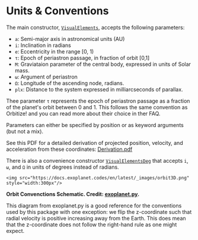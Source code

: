 
# Units & Conventions

The main constructor, [`VisualElements`](@ref), accepts the following parameters:
- `a`: Semi-major axis in astronomical units (AU)
- `i`: Inclination in radians
- `e`: Eccentricity in the range [0, 1)
- `τ`: Epoch of periastron passage, in fraction of orbit [0,1]
- `M`: Graviataion parameter of the central body, expressed in units of Solar mass.
- `ω`: Argument of periastron
- `Ω`: Longitude of the ascending node, radians.
- `plx`: Distance to the system expressed in milliarcseconds of parallax.

Thee parameter `τ` represents the epoch of periastron passage as a  fraction of the planet's orbit between 0 and 1. This follows the same convention as Orbitize! and you can read more about their choice in ther FAQ.

Parameters can either be specified by position or as keyword arguments (but not a mix).

See this PDF for a detailed derivation of projected position, velocity, and acceleration from these coordinates: [Derivation.pdf](assets/orbit_coordinate_notes.pdf)

There is also a convenience constructor [`VisualElementsDeg`](@ref) that accepts `i`, `ω`, and `Ω` in units of degrees instead of radians.


```@raw html
<img src="https://docs.exoplanet.codes/en/latest/_images/orbit3D.png" style="width:300px"/>
```
**Orbit Convenctions Schematic. Credit: [exoplanet.py](https://docs.exoplanet.codes/en/latest/).**

This diagram from exoplanet.py is a good reference for the conventions used by this package with one exception: we flip the z-coordinate such that radial velocity is positive increasing away from the Earth.
This does mean that the z-coordinate does not follow the right-hand rule as one might expect.



